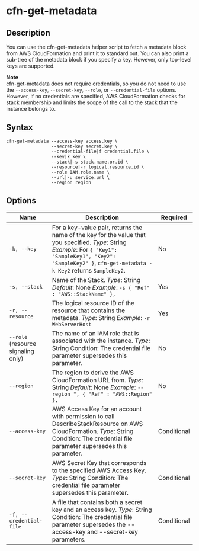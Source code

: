 # cfn\-get\-metadata<a name="cfn-get-metadata"></a>

## Description<a name="cfn-get-metadata-Description"></a>

You can use the cfn\-get\-metadata helper script to fetch a metadata block from AWS CloudFormation and print it to standard out\. You can also print a sub\-tree of the metadata block if you specify a key\. However, only top\-level keys are supported\.

**Note**  
cfn\-get\-metadata does not require credentials, so you do not need to use the `--access-key`, `--secret-key`, `--role`, or `--credential-file` options\. However, if no credentials are specified, AWS CloudFormation checks for stack membership and limits the scope of the call to the stack that the instance belongs to\.

## Syntax<a name="cfn-get-metadata-Syntax"></a>

```
cfn-get-metadata --access-key access.key \
                 --secret-key secret.key \
                 --credential-file|f credential.file \
                 --key|k key \
                 --stack|-s stack.name.or.id \
                 --resource|-r logical.resource.id \
                 --role IAM.role.name \
                 --url|-u service.url \
                 --region region
```

## Options<a name="cfn-get-metadata-options"></a>


| Name | Description | Required | 
| --- | --- | --- | 
|   `-k, --key`   |  For a key\-value pair, returns the name of the key for the value that you specified\. *Type*: String *Example*: For `{ "Key1": "SampleKey1", "Key2": "SampleKey2" }`, `cfn-get-metadata -k Key2` returns `SampleKey2`\.  |  No  | 
|   `-s, --stack`   |  Name of the Stack\. *Type*: String *Default*: None *Example*: `-s { "Ref" : "AWS::StackName" },`  |  Yes  | 
|   `-r, --resource`   |  The logical resource ID of the resource that contains the metadata\. *Type*: String *Example*: `-r WebServerHost`  |  Yes  | 
|  `--role` \(resource signaling only\)  |  The name of an IAM role that is associated with the instance\. *Type*: String Condition: The credential file parameter supersedes this parameter\.  |  No  | 
|   `--region`   |  The region to derive the AWS CloudFormation URL from\. *Type*: String *Default*: None *Example*: `--region ", { "Ref" : "AWS::Region" },`  |  No  | 
|   `--access-key`   |  AWS Access Key for an account with permission to call DescribeStackResource on AWS CloudFormation\. *Type*: String Condition: The credential file parameter supersedes this parameter\.  |  Conditional  | 
|   `--secret-key`   |  AWS Secret Key that corresponds to the specified AWS Access Key\. *Type*: String Condition: The credential file parameter supersedes this parameter\.  |  Conditional  | 
|   `-f, --credential-file`   |  A file that contains both a secret key and an access key\. *Type*: String Condition: The credential file parameter supersedes the \-\-access\-key and \-\-secret\-key parameters\.  |  Conditional  | 
